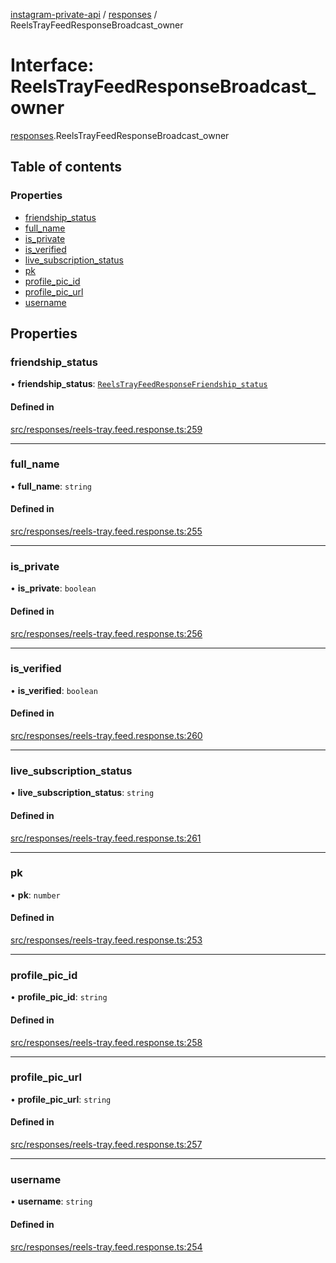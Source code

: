 [instagram-private-api](../../README.md) / [responses](../../modules/responses.md) / ReelsTrayFeedResponseBroadcast_owner

# Interface: ReelsTrayFeedResponseBroadcast\_owner

[responses](../../modules/responses.md).ReelsTrayFeedResponseBroadcast_owner

## Table of contents

### Properties

- [friendship\_status](ReelsTrayFeedResponseBroadcast_owner.md#friendship_status)
- [full\_name](ReelsTrayFeedResponseBroadcast_owner.md#full_name)
- [is\_private](ReelsTrayFeedResponseBroadcast_owner.md#is_private)
- [is\_verified](ReelsTrayFeedResponseBroadcast_owner.md#is_verified)
- [live\_subscription\_status](ReelsTrayFeedResponseBroadcast_owner.md#live_subscription_status)
- [pk](ReelsTrayFeedResponseBroadcast_owner.md#pk)
- [profile\_pic\_id](ReelsTrayFeedResponseBroadcast_owner.md#profile_pic_id)
- [profile\_pic\_url](ReelsTrayFeedResponseBroadcast_owner.md#profile_pic_url)
- [username](ReelsTrayFeedResponseBroadcast_owner.md#username)

## Properties

### friendship\_status

• **friendship\_status**: [`ReelsTrayFeedResponseFriendship_status`](ReelsTrayFeedResponseFriendship_status.md)

#### Defined in

[src/responses/reels-tray.feed.response.ts:259](https://github.com/Nerixyz/instagram-private-api/blob/4971f34/src/responses/reels-tray.feed.response.ts#L259)

___

### full\_name

• **full\_name**: `string`

#### Defined in

[src/responses/reels-tray.feed.response.ts:255](https://github.com/Nerixyz/instagram-private-api/blob/4971f34/src/responses/reels-tray.feed.response.ts#L255)

___

### is\_private

• **is\_private**: `boolean`

#### Defined in

[src/responses/reels-tray.feed.response.ts:256](https://github.com/Nerixyz/instagram-private-api/blob/4971f34/src/responses/reels-tray.feed.response.ts#L256)

___

### is\_verified

• **is\_verified**: `boolean`

#### Defined in

[src/responses/reels-tray.feed.response.ts:260](https://github.com/Nerixyz/instagram-private-api/blob/4971f34/src/responses/reels-tray.feed.response.ts#L260)

___

### live\_subscription\_status

• **live\_subscription\_status**: `string`

#### Defined in

[src/responses/reels-tray.feed.response.ts:261](https://github.com/Nerixyz/instagram-private-api/blob/4971f34/src/responses/reels-tray.feed.response.ts#L261)

___

### pk

• **pk**: `number`

#### Defined in

[src/responses/reels-tray.feed.response.ts:253](https://github.com/Nerixyz/instagram-private-api/blob/4971f34/src/responses/reels-tray.feed.response.ts#L253)

___

### profile\_pic\_id

• **profile\_pic\_id**: `string`

#### Defined in

[src/responses/reels-tray.feed.response.ts:258](https://github.com/Nerixyz/instagram-private-api/blob/4971f34/src/responses/reels-tray.feed.response.ts#L258)

___

### profile\_pic\_url

• **profile\_pic\_url**: `string`

#### Defined in

[src/responses/reels-tray.feed.response.ts:257](https://github.com/Nerixyz/instagram-private-api/blob/4971f34/src/responses/reels-tray.feed.response.ts#L257)

___

### username

• **username**: `string`

#### Defined in

[src/responses/reels-tray.feed.response.ts:254](https://github.com/Nerixyz/instagram-private-api/blob/4971f34/src/responses/reels-tray.feed.response.ts#L254)
